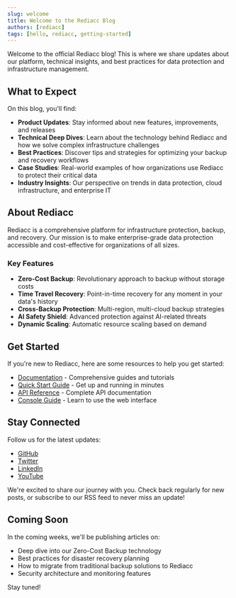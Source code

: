```yaml
---
slug: welcome
title: Welcome to the Rediacc Blog
authors: [rediacc]
tags: [hello, rediacc, getting-started]
---
```


Welcome to the official Rediacc blog! This is where we share updates about our platform, technical insights, and best practices for data protection and infrastructure management.

<!--truncate-->

## What to Expect

On this blog, you'll find:

- **Product Updates**: Stay informed about new features, improvements, and releases
- **Technical Deep Dives**: Learn about the technology behind Rediacc and how we solve complex infrastructure challenges
- **Best Practices**: Discover tips and strategies for optimizing your backup and recovery workflows
- **Case Studies**: Real-world examples of how organizations use Rediacc to protect their critical data
- **Industry Insights**: Our perspective on trends in data protection, cloud infrastructure, and enterprise IT

## About Rediacc

Rediacc is a comprehensive platform for infrastructure protection, backup, and recovery. Our mission is to make enterprise-grade data protection accessible and cost-effective for organizations of all sizes.

### Key Features

- **Zero-Cost Backup**: Revolutionary approach to backup without storage costs
- **Time Travel Recovery**: Point-in-time recovery for any moment in your data's history
- **Cross-Backup Protection**: Multi-region, multi-cloud backup strategies
- **AI Safety Shield**: Advanced protection against AI-related threats
- **Dynamic Scaling**: Automatic resource scaling based on demand

## Get Started

If you're new to Rediacc, here are some resources to help you get started:

- [Documentation](/docs/intro) - Comprehensive guides and tutorials
- [Quick Start Guide](/docs/cli/quick-start) - Get up and running in minutes
- [API Reference](/docs/cli/api-reference) - Complete API documentation
- [Console Guide](/docs/console-guide) - Learn to use the web interface

## Stay Connected

Follow us for the latest updates:

- [GitHub](https://github.com/rediacc)
- [Twitter](https://twitter.com/rediacc)
- [LinkedIn](https://linkedin.com/company/rediacc)
- [YouTube](https://youtube.com/@rediacc)

We're excited to share our journey with you. Check back regularly for new posts, or subscribe to our RSS feed to never miss an update!

## Coming Soon

In the coming weeks, we'll be publishing articles on:

- Deep dive into our Zero-Cost Backup technology
- Best practices for disaster recovery planning
- How to migrate from traditional backup solutions to Rediacc
- Security architecture and monitoring features

Stay tuned!